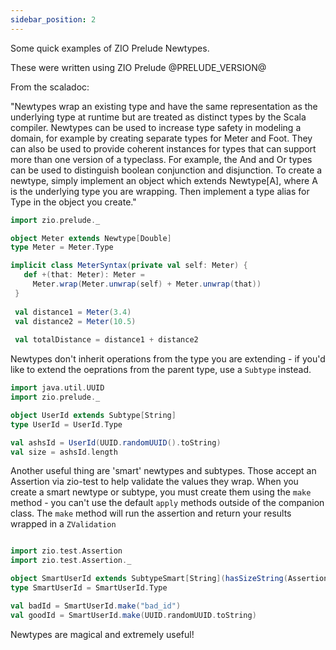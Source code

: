 ```yaml
---
sidebar_position: 2
---
```


Some quick examples of ZIO Prelude Newtypes.

These were written using ZIO Prelude @PRELUDE_VERSION@

From the scaladoc:

"Newtypes wrap an existing type and have the same representation as the underlying type at runtime but are treated as distinct types by the Scala compiler. Newtypes can be used to increase type safety in modeling a domain, for example by creating separate types for Meter and Foot. They can also be used to provide coherent instances for types that can support more than one version of a typeclass. For example, the And and Or types can be used to distinguish boolean conjunction and disjunction.
To create a newtype, simply implement an object which extends Newtype[A], where A is the underlying type you are wrapping. Then implement a type alias for Type in the object you create."

```scala mdoc
import zio.prelude._

object Meter extends Newtype[Double]
type Meter = Meter.Type

implicit class MeterSyntax(private val self: Meter) {
   def +(that: Meter): Meter =
     Meter.wrap(Meter.unwrap(self) + Meter.unwrap(that))
 }
 
 val distance1 = Meter(3.4)
 val distance2 = Meter(10.5)
 
 val totalDistance = distance1 + distance2
```

Newtypes don't inherit operations from the type you are extending - if you'd like to extend the oeprations from the parent type, use a `Subtype` instead.

```scala mdoc
import java.util.UUID
import zio.prelude._

object UserId extends Subtype[String]
type UserId = UserId.Type

val ashsId = UserId(UUID.randomUUID().toString)
val size = ashsId.length

```

Another useful thing are 'smart' newtypes and subtypes.  Those accept an Assertion via zio-test to help validate the values they wrap. 
When you create a smart newtype or subtype, you must create them using the `make` method - you can't use the default `apply` methods outside
of the companion class.  The `make` method will run the assertion and return your results wrapped in a `ZValidation`

```scala mdoc

import zio.test.Assertion
import zio.test.Assertion._

object SmartUserId extends SubtypeSmart[String](hasSizeString(Assertion.equalTo(36)))
type SmartUserId = SmartUserId.Type

val badId = SmartUserId.make("bad_id")
val goodId = SmartUserId.make(UUID.randomUUID.toString)
```

Newtypes are magical and extremely useful!